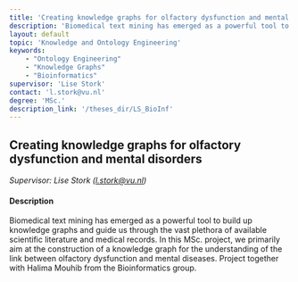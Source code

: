 ```yaml
---
title: 'Creating knowledge graphs for olfactory dysfunction and mental disorders '
description: 'Biomedical text mining has emerged as a powerful tool to build up knowledge graphs and guide us through the vast plethora of available scientific literature and medical records. In this MSc. project, we primarily aim at the construction of a knowledge graph for the understanding of the link between olfactory dysfunction and mental diseases.'
layout: default
topic: 'Knowledge and Ontology Engineering'
keywords:
    - "Ontology Engineering"
    - "Knowledge Graphs"
    - "Bioinformatics"
supervisor: 'Lise Stork'
contact: 'l.stork@vu.nl'
degree: 'MSc.'
description_link: '/theses_dir/LS_BioInf'
---
```


## Creating knowledge graphs for olfactory dysfunction and mental disorders 
*Supervisor: Lise Stork (l.stork@vu.nl)*

#### Description
Biomedical text mining has emerged as a powerful tool to build up knowledge graphs and guide us through the vast plethora of available scientific literature and medical records. In this MSc. project, we primarily aim at the construction of a knowledge graph for the understanding of the link between olfactory dysfunction and mental diseases. Project together with Halima Mouhib from the Bioinformatics group.
